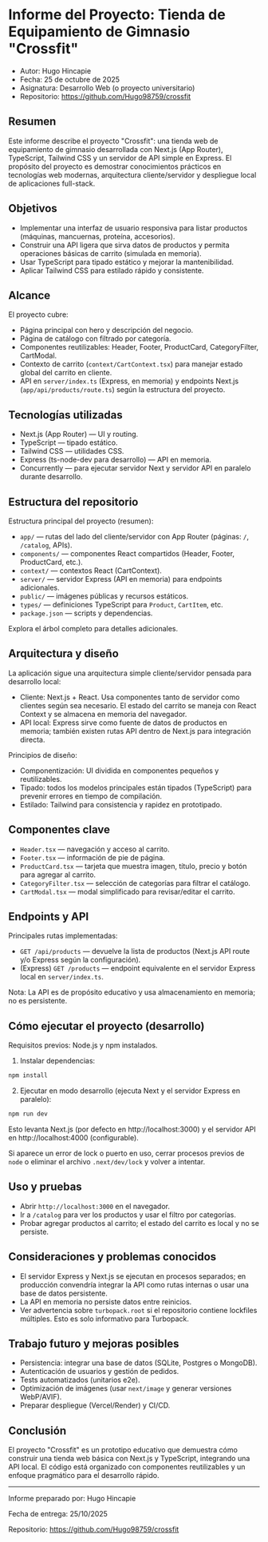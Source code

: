 # Informe del Proyecto: Tienda de Equipamiento de Gimnasio "Crossfit"

- Autor: Hugo Hincapie
- Fecha: 25 de octubre de 2025
- Asignatura: Desarrollo Web (o proyecto universitario)
- Repositorio: https://github.com/Hugo98759/crossfit

## Resumen

Este informe describe el proyecto "Crossfit": una tienda web de equipamiento de gimnasio desarrollada con Next.js (App Router), TypeScript, Tailwind CSS y un servidor de API simple en Express. El propósito del proyecto es demostrar conocimientos prácticos en tecnologías web modernas, arquitectura cliente/servidor y despliegue local de aplicaciones full-stack.

## Objetivos

- Implementar una interfaz de usuario responsiva para listar productos (máquinas, mancuernas, proteína, accesorios).
- Construir una API ligera que sirva datos de productos y permita operaciones básicas de carrito (simulada en memoria).
- Usar TypeScript para tipado estático y mejorar la mantenibilidad.
- Aplicar Tailwind CSS para estilado rápido y consistente.

## Alcance

El proyecto cubre:

- Página principal con hero y descripción del negocio.
- Página de catálogo con filtrado por categoría.
- Componentes reutilizables: Header, Footer, ProductCard, CategoryFilter, CartModal.
- Contexto de carrito (`context/CartContext.tsx`) para manejar estado global del carrito en cliente.
- API en `server/index.ts` (Express, en memoria) y endpoints Next.js (`app/api/products/route.ts`) según la estructura del proyecto.

## Tecnologías utilizadas

- Next.js (App Router) — UI y routing.
- TypeScript — tipado estático.
- Tailwind CSS — utilidades CSS.
- Express (ts-node-dev para desarrollo) — API en memoria.
- Concurrently — para ejecutar servidor Next y servidor API en paralelo durante desarrollo.

## Estructura del repositorio

Estructura principal del proyecto (resumen):

- `app/` — rutas del lado del cliente/servidor con App Router (páginas: `/`, `/catalog`, APIs).
- `components/` — componentes React compartidos (Header, Footer, ProductCard, etc.).
- `context/` — contextos React (CartContext).
- `server/` — servidor Express (API en memoria) para endpoints adicionales.
- `public/` — imágenes públicas y recursos estáticos.
- `types/` — definiciones TypeScript para `Product`, `CartItem`, etc.
- `package.json` — scripts y dependencias.

Explora el árbol completo para detalles adicionales.

## Arquitectura y diseño

La aplicación sigue una arquitectura simple cliente/servidor pensada para desarrollo local:

- Cliente: Next.js + React. Usa componentes tanto de servidor como clientes según sea necesario. El estado del carrito se maneja con React Context y se almacena en memoria del navegador.
- API local: Express sirve como fuente de datos de productos en memoria; también existen rutas API dentro de Next.js para integración directa.

Principios de diseño:

- Componentización: UI dividida en componentes pequeños y reutilizables.
- Tipado: todos los modelos principales están tipados (TypeScript) para prevenir errores en tiempo de compilación.
- Estilado: Tailwind para consistencia y rapidez en prototipado.

## Componentes clave

- `Header.tsx` — navegación y acceso al carrito.
- `Footer.tsx` — información de pie de página.
- `ProductCard.tsx` — tarjeta que muestra imagen, título, precio y botón para agregar al carrito.
- `CategoryFilter.tsx` — selección de categorías para filtrar el catálogo.
- `CartModal.tsx` — modal simplificado para revisar/editar el carrito.

## Endpoints y API

Principales rutas implementadas:

- `GET /api/products` — devuelve la lista de productos (Next.js API route y/o Express según la configuración).
- (Express) `GET /products` — endpoint equivalente en el servidor Express local en `server/index.ts`.

Nota: La API es de propósito educativo y usa almacenamiento en memoria; no es persistente.

## Cómo ejecutar el proyecto (desarrollo)

Requisitos previos: Node.js y npm instalados.

1. Instalar dependencias:

```powershell
npm install
```

2. Ejecutar en modo desarrollo (ejecuta Next y el servidor Express en paralelo):

```powershell
npm run dev
```

Esto levanta Next.js (por defecto en http://localhost:3000) y el servidor API en http://localhost:4000 (configurable).

Si aparece un error de lock o puerto en uso, cerrar procesos previos de `node` o eliminar el archivo `.next/dev/lock` y volver a intentar.

## Uso y pruebas

- Abrir `http://localhost:3000` en el navegador.
- Ir a `/catalog` para ver los productos y usar el filtro por categorías.
- Probar agregar productos al carrito; el estado del carrito es local y no se persiste.

## Consideraciones y problemas conocidos

- El servidor Express y Next.js se ejecutan en procesos separados; en producción convendría integrar la API como rutas internas o usar una base de datos persistente.
- La API en memoria no persiste datos entre reinicios.
- Ver advertencia sobre `turbopack.root` si el repositorio contiene lockfiles múltiples. Esto es solo informativo para Turbopack.

## Trabajo futuro y mejoras posibles

- Persistencia: integrar una base de datos (SQLite, Postgres o MongoDB).
- Autenticación de usuarios y gestión de pedidos.
- Tests automatizados (unitarios e2e).
- Optimización de imágenes (usar `next/image` y generar versiones WebP/AVIF).
- Preparar despliegue (Vercel/Render) y CI/CD.

## Conclusión

El proyecto "Crossfit" es un prototipo educativo que demuestra cómo construir una tienda web básica con Next.js y TypeScript, integrando una API local. El código está organizado con componentes reutilizables y un enfoque pragmático para el desarrollo rápido.

---

Informe preparado por: Hugo Hincapie

Fecha de entrega: 25/10/2025

Repositorio: https://github.com/Hugo98759/crossfit
